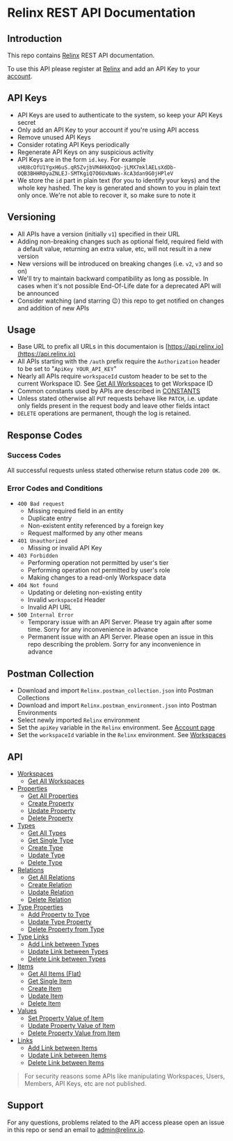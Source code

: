 # Relinx REST API Documentation

## Introduction
This repo contains [Relinx](https://relinx.io) REST API documentation.

To use this API please register at [Relinx](https://relinx.io) and add an API Key to your [account](https://app.relinx.io/account).

## API Keys
* API Keys are used to authenticate to the system, so keep your API Keys secret
* Only add an API Key to your account if you're using API access
* Remove unused API Keys
* Consider rotating API Keys periodically
* Regenerate API Keys on any suspicious activity
* API Keys are in the form `id.key`. For example `vHU8cOfU1YgxH6uS.qR5ZvjbVM4HkKQoQ-jLMX7mklAELsXdDb-OQB3BHHROyaZNLEJ-SMTKgiQ7O6UxNaWs-XcA3dan9G0jHPleV`
* We store the `id` part in plain text (for you to identify your keys) and the whole key hashed. The key is generated and shown to you in plain text only once. We're not able to recover it, so make sure to note it

## Versioning
* All APIs have a version (initially `v1`) specified in their URL
* Adding non-breaking changes such as optional field, required field with a default value, returning an extra value, etc, will not result in a new version
* New versions will be introduced on breaking changes (i.e. `v2`, `v3` and so on)
* We'll try to maintain backward compatibility as long as possible. In cases when it's not possible End-Of-Life date for a deprecated API will be announced
* Consider watching (and starring 😉) this repo to get notified on changes and addition of new APIs

## Usage
* Base URL to prefix all URLs in this documentaion is [https://api.relinx.io](https://api.relinx.io)
* All APIs starting with the `/auth` prefix require the `Authorization` header to be set to "`ApiKey YOUR_API_KEY`"
* Nearly all APIs require `workspaceId` custom header to be set to the current Workspace ID. See [Get All Workspaces](workspaces/all) to get Workspace ID
* Common constants used by APIs are described in [CONSTANTS](CONSTANTS)
* Unless stated otherwise all `PUT` requests behave like `PATCH`, i.e. update only fields present in the request body and leave other fields intact
* `DELETE` operations are permanent, though the log is retained.

## Response Codes

### Success Codes
All successful requests unless stated otherwise return status code `200 OK`.

### Error Codes and Conditions
* `400 Bad request`
    * Missing required field in an entity
    * Duplicate entry
    * Non-existent entity referenced by a foreign key
    * Request malformed by any other means
* `401 Unauthorized`
    * Missing or invalid API Key
* `403 Forbidden`
    * Performing operation not permitted by user's tier
    * Performing operation not permitted by user's role
    * Making changes to a read-only Workspace data
* `404 Not found`
    * Updating or deleting non-existing entity
    * Invalid `workspaceId` Header
    * Invalid API URL
* `500 Internal Error`
    * Temporary issue with an API Server. Please try again after some time. Sorry for any inconvenience in advance
    * Permanent issue with an API Server. Please open an issue in this repo describing the problem. Sorry for any inconvenience in advance

## Postman Collection
* Download and import `Relinx.postman_collection.json` into Postman Collections
* Download and import `Relinx.postman_environment.json` into Postman Environments
* Select newly imported `Relinx` environment
* Set the `apiKey` variable in the `Relinx` environment. See [Account page](https://app.relinx.io/account)
* Set the `workspaceId` variable in the `Relinx` environment. See [Workspaces](workspaces)

## API
* [Workspaces](workspaces)
    * [Get All Workspaces](workspaces/all)
* [Properties](properties)
    * [Get All Properties](properties/all)
    * [Create Property](properties/create)
    * [Update Property](properties/update)
    * [Delete Property](properties/delete)
* [Types](types)
    * [Get All Types](types/all)
    * [Get Single Type](types/single)
    * [Create Type](types/create)
    * [Update Type](types/update)
    * [Delete Type](types/delete)
* [Relations](relations)
    * [Get All Relations](relations/all)
    * [Create Relation](relations/create)
    * [Update Relation](relations/update)
    * [Delete Relation](relations/delete)
* [Type Properties](type-props)
    * [Add Property to Type](type-props/create)
    * [Update Type Property](type-props/update)
    * [Delete Property from Type](type-props/delete)
* [Type Links](type-links)
    * [Add Link between Types](type-links/create)
    * [Update Link between Types](type-links/update)
    * [Delete Link between Types](type-links/delete)
* [Items](items)
    * [Get All Items (Flat)](items/all-flat)
    * [Get Single Item](items/single)
    * [Create Item](items/create)
    * [Update Item](items/update)
    * [Delete Item](items/delete)
* [Values](values)
    * [Set Property Value of Item](values/create)
    * [Update Property Value of Item](values/update)
    * [Delete Property Value from Item](values/delete)
* [Links](links)
    * [Add Link between Items](links/create)
    * [Update Link between Items](links/update)
    * [Delete Link between Items](links/delete)

> For security reasons some APIs like manipulating Workspaces, Users, Members, API Keys, etc are not published.

## Support
For any questions, problems related to the API access please open an issue in this repo or send an email to admin@relinx.io.

